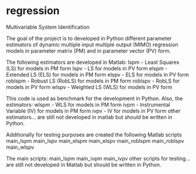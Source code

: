 # regression
Multivariable System Identification

The goal of the project is to developed in Python different parameter estimators of dynamic multiple input multiple output (MIMO) regression models in parameter matrix (PM) and in parameter vector (PV) form.

The following estimators are developed in Matlab: 
	lspm 	- Least Squares (LS) for models in PM form
	lspv 	- LS for models in PV form
	elspm 	- Extended LS (ELS) for models in PM form
	elspv 	- ELS for models in PV form
	roblspm - Robust LS (RobLS) for models in PM form
	roblspv - RobLS for models in PV form
	wlspv 	- Weighted LS (WLS) for models in PV form

This code is used as benchmark for the development in Python. Also, the estimators:
	wlspm 	- WLS for models in PM form
	ivpm 	- Instrumental Variable (IV) for models in PM form
	ivpv 	- IV  for models in PV form
	other estimators...
are still not developed in matlab but should be written in Python.

Additionally for testing purposes are created the following Matlab scripts
	main_lspm
	main_lspv
	main_elspm
	main_elspv
	main_roblspm
	main_roblspv
	main_wlspv

The main scripts:
	main_lspm
	main_ivpm
	main_ivpv
	other scripts for testing...
are still not developed in Matlab but should be written in Python.
